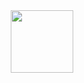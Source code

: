 <div id="header" align="center">
  <img src="https://media.giphy.com/media/v1.Y2lkPTc5MGI3NjExMWY4NTkwMzQ0NDdjYjFlNGVlMTY3ZDhiODY3MDQ1NzJlYmEzMGIzNyZjdD1n/p6RVGDmsXrONHCYG3R/giphy-downsized-large.gif" width="100"/>
</div>
